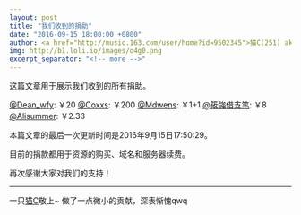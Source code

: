 ```yaml
---
layout: post
title: "我们收到的捐助"
date: "2016-09-15 18:00:00 +0800"
author: <a href="http://music.163.com/user/home?id=9502345">猫C(251) aka 电酱</a>
img: http://b1.loli.io/images/o4g0.png
excerpt_separator: "<!-- more -->"
---
```


这篇文章用于展示我们收到的所有捐助。
<!-- more -->

[@Dean_wfy](http://music.163.com/user/home?id=8870636): ￥20
[@Coxxs](http://music.163.com/user/home?id=34157967): ￥200
[@Mdwens](http://music.163.com/user/home?id=16193780): ￥1+1
[@筱強借支笔](http://music.163.com/user/home?id=41875549): ￥8
[@Alisummer](http://music.163.com/user/home?id=49363328): ￥2.33

本篇文章的最后一次更新时间是2016年9月15日17:50:29。

目前的捐款都用于资源的购买、域名和服务器续费。

再次感谢大家对我们的支持！

---

一只[猫C](http://music.163.com/user/home?id=9502345)敬上~
做了一点微小的贡献，深表惭愧qwq
